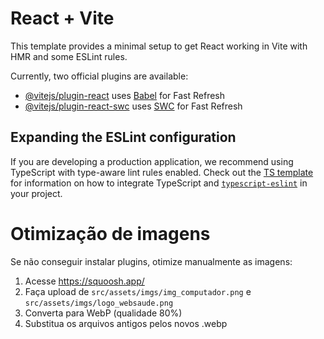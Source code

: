 # React + Vite

This template provides a minimal setup to get React working in Vite with HMR and some ESLint rules.

Currently, two official plugins are available:

- [@vitejs/plugin-react](https://github.com/vitejs/vite-plugin-react/blob/main/packages/plugin-react) uses [Babel](https://babeljs.io/) for Fast Refresh
- [@vitejs/plugin-react-swc](https://github.com/vitejs/vite-plugin-react/blob/main/packages/plugin-react-swc) uses [SWC](https://swc.rs/) for Fast Refresh

## Expanding the ESLint configuration

If you are developing a production application, we recommend using TypeScript with type-aware lint rules enabled. Check out the [TS template](https://github.com/vitejs/vite/tree/main/packages/create-vite/template-react-ts) for information on how to integrate TypeScript and [`typescript-eslint`](https://typescript-eslint.io) in your project.

# Otimização de imagens

Se não conseguir instalar plugins, otimize manualmente as imagens:

1. Acesse https://squoosh.app/
2. Faça upload de `src/assets/imgs/img_computador.png` e `src/assets/imgs/logo_websaude.png`
3. Converta para WebP (qualidade 80%)
4. Substitua os arquivos antigos pelos novos .webp
